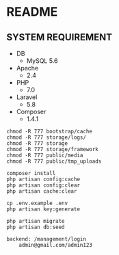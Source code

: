 # README

## SYSTEM REQUIREMENT

* DB
  - MySQL 5.6
* Apache 
    - 2.4
* PHP
  - 7.0
* Laravel
  - 5.8
* Composer
  - 1.4.1

```
chmod -R 777 bootstrap/cache
chmod -R 777 storage/logs/
chmod -R 777 storage
chmod -R 777 storage/framework
chmod -R 777 public/media
chmod -R 777 public/tmp_uploads

composer install
php artisan config:cache
php artisan config:clear
php artisan cache:clear

cp .env.example .env
php artisan key:generate

php artisan migrate
php artisan db:seed
```
```
backend: /management/login 
    admin@gmail.com/admin123
```
